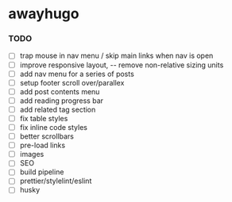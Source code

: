 # awayhugo

### TODO

- [ ] trap mouse in nav menu / skip main links when nav is open
- [ ] improve responsive layout, -- remove non-relative sizing units
- [ ] add nav menu for a series of posts 
- [ ] setup footer scroll over/parallex
- [ ] add post contents menu
- [ ] add reading progress bar
- [ ] add related tag section
- [ ] fix table styles 
- [ ] fix inline code styles 
- [ ] better scrollbars 
- [ ] pre-load links
- [ ] images
- [ ] SEO 
- [ ] build pipeline 
 - [ ] prettier/stylelint/eslint 
 - [ ] husky 
